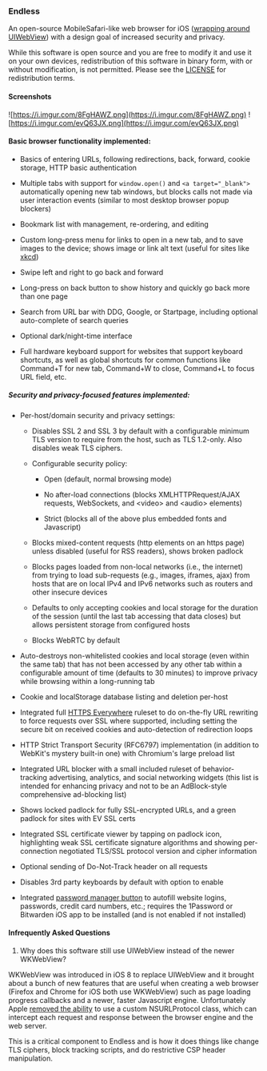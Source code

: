### Endless

An open-source MobileSafari-like web browser for iOS ([wrapping around
UIWebView](#infrequently-asked-questions)) with a design goal of increased security and privacy.

While this software is open source and you are free to modify it and use
it on your own devices, redistribution of this software in binary
form, with or without modification, is not permitted.
Please see the [LICENSE](https://github.com/jcs/endless/blob/master/LICENSE)
for redistribution terms.

#### Screenshots

![https://i.imgur.com/8FgHAWZ.png](https://i.imgur.com/8FgHAWZ.png) ![https://i.imgur.com/evQ63JX.png](https://i.imgur.com/evQ63JX.png)

#### Basic browser functionality implemented:

- Basics of entering URLs, following redirections, back, forward, cookie
  storage, HTTP basic authentication

- Multiple tabs with support for `window.open()` and `<a target="_blank">`
  automatically opening new tab windows, but blocks calls not made via user
  interaction events (similar to most desktop browser popup blockers)

- Bookmark list with management, re-ordering, and editing

- Custom long-press menu for links to open in a new tab, and to save images
  to the device; shows image or link alt text (useful for sites like
  [xkcd](http://xkcd.com/))

- Swipe left and right to go back and forward

- Long-press on back button to show history and quickly go back more than one
  page

- Search from URL bar with DDG, Google, or Startpage, including optional
  auto-complete of search queries

- Optional dark/night-time interface

- Full hardware keyboard support for websites that support keyboard shortcuts,
  as well as global shortcuts for common functions like Command+T for new tab,
  Command+W to close, Command+L to focus URL field, etc.

##### Security and privacy-focused features implemented:

- Per-host/domain security and privacy settings:

  - Disables SSL 2 and SSL 3 by default with a configurable minimum TLS
    version to require from the host, such as TLS 1.2-only.  Also disables
    weak TLS ciphers.

  - Configurable security policy:

    - Open (default, normal browsing mode)

    - No after-load connections (blocks XMLHTTPRequest/AJAX requests,
      WebSockets, and \<video\> and \<audio\> elements)

    - Strict (blocks all of the above plus embedded fonts and Javascript)

  - Blocks mixed-content requests (http elements on an https page) unless
    disabled (useful for RSS readers), shows broken padlock

  - Blocks pages loaded from non-local networks (i.e., the internet) from
    trying to load sub-requests (e.g., images, iframes, ajax) from hosts that
    are on local IPv4 and IPv6 networks such as routers and other insecure
    devices

  - Defaults to only accepting cookies and local storage for the duration of
    the session (until the last tab accessing that data closes) but allows
    persistent storage from configured hosts

  - Blocks WebRTC by default

- Auto-destroys non-whitelisted cookies and local storage (even within the same
  tab) that has not been accessed by any other tab within a configurable amount
  of time (defaults to 30 minutes) to improve privacy while browsing within a
  long-running tab

- Cookie and localStorage database listing and deletion per-host

- Integrated full [HTTPS Everywhere](https://www.eff.org/HTTPS-EVERYWHERE)
  ruleset to do on-the-fly URL rewriting to force requests over SSL where
  supported, including setting the secure bit on received cookies and
  auto-detection of redirection loops

- HTTP Strict Transport Security (RFC6797) implementation (in addition to
  WebKit's mystery built-in one) with Chromium's large preload list

- Integrated URL blocker with a small included ruleset of behavior-tracking
  advertising, analytics, and social networking widgets (this list is intended
  for enhancing privacy and not to be an AdBlock-style comprehensive ad-blocking
  list)

- Shows locked padlock for fully SSL-encrypted URLs, and a green padlock for
  sites with EV SSL certs

- Integrated SSL certificate viewer by tapping on padlock icon, highlighting
  weak SSL certificate signature algorithms and showing per-connection
  negotiated TLS/SSL protocol version and cipher information

- Optional sending of Do-Not-Track header on all requests

- Disables 3rd party keyboards by default with option to enable

- Integrated [password manager button](https://github.com/AgileBits/onepassword-app-extension)
  to autofill website logins, passwords, credit card numbers, etc.; requires
  the 1Password or Bitwarden iOS app to be installed (and is not enabled if not installed)

#### Infrequently Asked Questions

1. Why does this software still use UIWebView instead of the newer WKWebView?

WKWebView was introduced in iOS 8 to replace UIWebView and it brought about a bunch of
new features that are useful when creating a web browser (Firefox and Chrome for iOS
both use WKWebView) such as page loading progress callbacks and a newer, faster
Javascript engine.  Unfortunately Apple [removed the ability](https://github.com/brave/browser-ios/issues/96)
to use a custom NSURLProtocol class, which can intercept each request and response
between the browser engine and the web server.

This is a critical component to Endless and is how it does things like change TLS
ciphers, block tracking scripts, and do restrictive CSP header manipulation.
